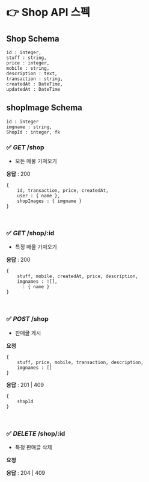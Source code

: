 # 👉 Shop API 스펙

## Shop Schema

```
id : integer,
stuff : string,
price : integer,
mobile : string,
description : text,
transaction : string,
createdAt : DateTime,
updatedAt : DateTime
```

## shopImage Schema

```
id : integer
imgname : string,
ShopId : integer, fk
```

### ✅ _GET_ /shop

- 모든 매물 가져오기

**응답** : 200

```
{
    id, transaction, price, createdAt,
    user : { name },
    shopImages : { imgname }
}
```

<br>

### ✅ _GET_ /shop/:id

- 특정 매물 가져오기

**응답** : 200

```
{
    stuff, mobile, createdAt, price, description,
    imgnames : ![],
      : { name }
}
```

<br>

### ✅ _POST_ /shop

- 판매글 게시

**요청**

```
{
    stuff, price, mobile, transaction, description,
    imgnames : []
}
```

**응답** : 201 | 409

```
{
    shopId
}
```

<br>

### ✅ _DELETE_ /shop/:id

- 특정 판매글 삭제

**요청**

**응답** : 204 | 409

<br>
